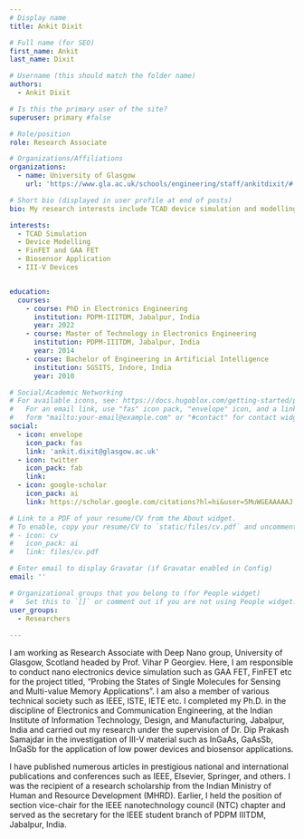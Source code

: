```yaml
---
# Display name
title: Ankit Dixit

# Full name (for SEO)
first_name: Ankit
last_name: Dixit

# Username (this should match the folder name)
authors:
  - Ankit Dixit

# Is this the primary user of the site?
superuser: primary #false

# Role/position
role: Research Associate

# Organizations/Affiliations
organizations:
  - name: University of Glasgow
    url: 'https://www.gla.ac.uk/schools/engineering/staff/ankitdixit/#'

# Short bio (displayed in user profile at end of posts)
bio: My research interests include TCAD device simulation and modelling, biosensor application, GAA FET, FinFET, III-V devices.

interests:
  - TCAD Simulation
  - Device Modelling 
  - FinFET and GAA FET
  - Biosensor Application 
  - III-V Devices 


education:
  courses:
    - course: PhD in Electronics Engineering
      institution: PDPM-IIITDM, Jabalpur, India
      year: 2022
    - course: Master of Technology in Electronics Engineering
      institution: PDPM-IIITDM, Jabalpur, India
      year: 2014
    - course: Bachelor of Engineering in Artificial Intelligence
      institution: SGSITS, Indore, India
      year: 2010

# Social/Academic Networking
# For available icons, see: https://docs.hugoblox.com/getting-started/page-builder/#icons
#   For an email link, use "fas" icon pack, "envelope" icon, and a link in the
#   form "mailto:your-email@example.com" or "#contact" for contact widget.
social:
  - icon: envelope
    icon_pack: fas
    link: 'ankit.dixit@glasgow.ac.uk'
  - icon: twitter
    icon_pack: fab
    link: 
  - icon: google-scholar
    icon_pack: ai
    link: https://scholar.google.com/citations?hl=hi&user=5MuWGEAAAAAJ 

# Link to a PDF of your resume/CV from the About widget.
# To enable, copy your resume/CV to `static/files/cv.pdf` and uncomment the lines below.
# - icon: cv
#   icon_pack: ai
#   link: files/cv.pdf

# Enter email to display Gravatar (if Gravatar enabled in Config)
email: ''

# Organizational groups that you belong to (for People widget)
#   Set this to `[]` or comment out if you are not using People widget.
user_groups:
  - Researchers
  
---
```

I am working as Research Associate with Deep Nano group, University of Glasgow, Scotland headed by Prof. Vihar P Georgiev. Here, I am responsible to conduct nano electronics device simulation such as GAA FET, FinFET etc for the project titled, “Probing the States of Single Molecules for Sensing and Multi-value Memory Applications”. I am also a  member of various technical society such as IEEE, ISTE, IETE etc.  I completed my Ph.D. in the discipline of Electronics and Communication Engineering, at the Indian Institute of Information Technology, Design, and Manufacturing,  Jabalpur, India and carried out my research under the supervision of Dr. Dip Prakash Samajdar in the investigation of III-V material such as InGaAs, GaAsSb, InGaSb for the application of low power devices and biosensor applications.

I have published numerous articles in prestigious national and international publications and conferences such as IEEE, Elsevier, Springer, and others. I was the recipient of a research scholarship from the Indian Ministry of Human and Resource Development (MHRD). Earlier, I held the position of section vice-chair for the IEEE nanotechnology council (NTC) chapter and served as the secretary for the IEEE student branch of PDPM IIITDM, Jabalpur, India.

